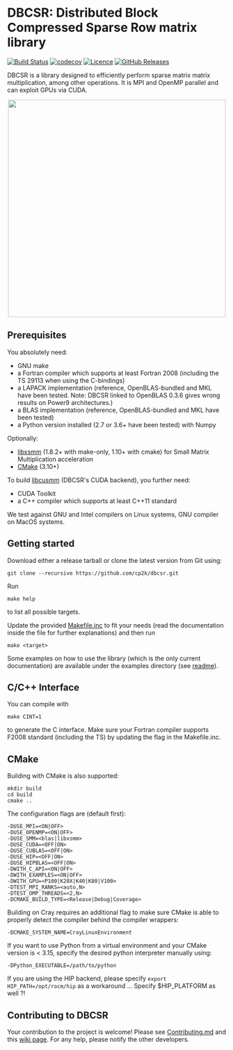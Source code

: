 # DBCSR: Distributed Block Compressed Sparse Row matrix library 

[![Build Status](https://travis-ci.org/cp2k/dbcsr.svg?branch=develop)](https://travis-ci.org/cp2k/dbcsr) [![codecov](https://codecov.io/gh/cp2k/dbcsr/branch/develop/graph/badge.svg)](https://codecov.io/gh/cp2k/dbcsr)
[![Licence](https://img.shields.io/badge/license-GPL%20v2.0-blue.svg)](./LICENSE)
[![GitHub Releases](https://img.shields.io/github/release-pre/cp2k/dbcsr.svg)](https://github.com/cp2k/dbcsr/releases)

DBCSR is a library designed to efficiently perform sparse matrix matrix multiplication, among other operations.
It is MPI and OpenMP parallel and can exploit GPUs via CUDA.

<p align="center">
<img src="docs/logo/logo.png" width="500">
</p>

## Prerequisites

You absolutely need:

* GNU make
* a Fortran compiler which supports at least Fortran 2008 (including the TS 29113 when using the C-bindings)
* a LAPACK implementation (reference, OpenBLAS-bundled and MKL have been tested. Note: DBCSR linked to OpenBLAS 0.3.6 gives wrong results on Power9 architectures.)
* a BLAS implementation (reference, OpenBLAS-bundled and MKL have been tested)
* a Python version installed (2.7 or 3.6+ have been tested) with Numpy

Optionally:

* [libxsmm](https://github.com/hfp/libxsmm) (1.8.2+ with make-only, 1.10+ with cmake) for Small Matrix Multiplication acceleration
* [CMake](https://cmake.org/) (3.10+)

To build [libcusmm](src/acc/libsmm_acc/libcusmm) (DBCSR's CUDA backend), you further need:

* CUDA Toolkit
* a C++ compiler which supports at least C++11 standard

We test against GNU and Intel compilers on Linux systems, GNU compiler on MacOS systems.

## Getting started

Download either a release tarball or clone the latest version from Git using:

    git clone --recursive https://github.com/cp2k/dbcsr.git

Run

    make help

to list all possible targets.

Update the provided [Makefile.inc](Makefile.inc) to fit your needs 
(read the documentation inside the file for further explanations) and then run

    make <target>

Some examples on how to use the library (which is the only current documentation) are available under the examples directory (see [readme](examples/README.md)).

## C/C++ Interface

You can compile with

    make CINT=1

to generate the C interface. Make sure your Fortran compiler supports F2008
standard (including the TS) by updating the flag in the Makefile.inc.

## CMake

Building with CMake is also supported:

    mkdir build
    cd build
    cmake ..

The configuration flags are (default first):

    -DUSE_MPI=<ON|OFF>
    -DUSE_OPENMP=<ON|OFF>
    -DUSE_SMM=<blas|libxsmm>
    -DUSE_CUDA=<OFF|ON>
    -DUSE_CUBLAS=<OFF|ON>
    -DUSE_HIP=<OFF|ON>
    -DUSE_HIPBLAS=<OFF|ON>
    -DWITH_C_API=<ON|OFF>
    -DWITH_EXAMPLES=<ON|OFF>
    -DWITH_GPU=<P100|K20X|K40|K80|V100>
    -DTEST_MPI_RANKS=<auto,N>
    -DTEST_OMP_THREADS=<2,N>
    -DCMAKE_BUILD_TYPE=<Release|Debug|Coverage>


Building on Cray requires an additional flag to make sure CMake is able to properly
detect the compiler behind the compiler wrappers:

    -DCMAKE_SYSTEM_NAME=CrayLinuxEnvironment

If you want to use Python from a virtual environment and your CMake version is < 3.15, specify the desired python interpreter manually using:

    -DPython_EXECUTABLE=/path/to/python

If you are using the HIP backend, please specify `export HIP_PATH=/opt/rocm/hip` as a workaround ...
Specify $HIP_PLATFORM as well ?!

## Contributing to DBCSR

Your contribution to the project is welcome! 
Please see [Contributing.md](./CONTRIBUTING.md) and this [wiki page](https://github.com/cp2k/dbcsr/wiki/Development). For any help, please notify the other developers.
